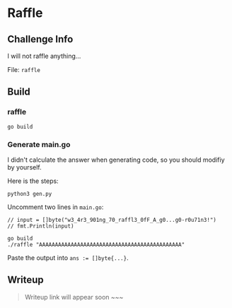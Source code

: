 # Raffle
## Challenge Info
I will not raffle anything…

File: `raffle`

## Build
### raffle
```
go build
```

### Generate main.go
I didn't calculate the answer when generating code, so you should modifiy by yourself.

Here is the steps:

```
python3 gen.py
```

Uncomment two lines in `main.go`: 
```
// input = []byte("w3_4r3_901ng_70_raffl3_0fF_A_g0...g0-r0u71n3!")
// fmt.Println(input)
```

```
go build
./raffle "AAAAAAAAAAAAAAAAAAAAAAAAAAAAAAAAAAAAAAAAAAAAA"
```

Paste the output into `ans := []byte{...}`.

## Writeup
> Writeup link will appear soon ~~~